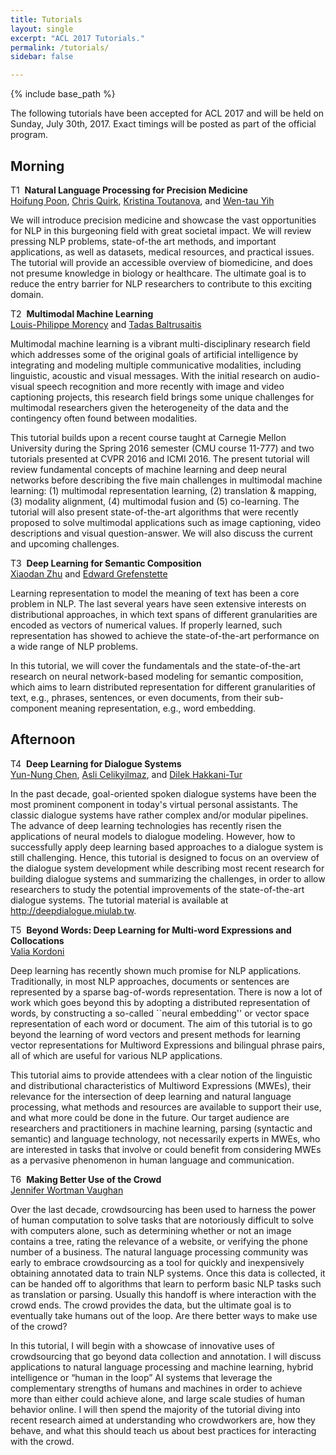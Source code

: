 ```yaml
---
title: Tutorials
layout: single
excerpt: "ACL 2017 Tutorials."
permalink: /tutorials/
sidebar: false

---
```

{% include base_path %}

The following tutorials have been accepted for ACL 2017 and will be held on Sunday, July 30th, 2017. Exact timings will be posted as part of the official program.

## Morning


<span class="btn btn--small">T1</span>&nbsp;&nbsp;<strong>Natural Language Processing for Precision Medicine</strong><br/>
<a href="http://research.microsoft.com/en-us/um/people/hoifung/">Hoifung Poon</a>, <a href="https://www.microsoft.com/en-us/research/people/chrisq/">Chris Quirk</a>, <a href="https://scholar.google.com/citations?user=9qY7NPEAAAAJ&amp;hl=en">Kristina Toutanova</a>, and <a href="https://www.microsoft.com/en-us/research/people/scottyih/">Wen-tau Yih</a>

<p>We will introduce precision medicine and showcase the vast opportunities for NLP in this burgeoning field with great societal impact. We will review pressing NLP problems, state-of-the art methods, and important applications, as well as datasets, medical resources, and practical issues. The tutorial will provide an accessible overview of biomedicine, and does not presume knowledge in biology or healthcare. The ultimate goal is to reduce the entry barrier for NLP researchers to contribute to this exciting domain.</p>

<span class="btn btn--small">T2</span>&nbsp;&nbsp;<strong>Multimodal Machine Learning</strong><br/>
<a href="https://www.cs.cmu.edu/~morency/">Louis-Philippe Morency</a> and <a href="http://www.cl.cam.ac.uk/~tb346/">Tadas Baltrusaitis</a>

<p>Multimodal machine learning is a vibrant multi-disciplinary research field which addresses some of the original goals of artificial intelligence by integrating and modeling multiple communicative modalities, including linguistic, acoustic and visual messages. With the initial research on audio-visual speech recognition and more recently with image and video captioning projects, this research field brings some unique challenges for multimodal researchers given the heterogeneity of the data and the contingency often found between modalities.</p>
 
<p>This tutorial builds upon a recent course taught at Carnegie Mellon University during the Spring 2016 semester (CMU course 11-777) and two tutorials presented at CVPR 2016 and ICMI 2016. The present tutorial will review fundamental concepts of machine learning and deep neural networks before describing the five main challenges in multimodal machine learning: (1) multimodal representation learning, (2) translation & mapping, (3) modality alignment, (4) multimodal fusion and (5) co-learning. The tutorial will also present state-of-the-art algorithms that were recently proposed to solve multimodal applications such as image captioning, video descriptions and visual question-answer. We will also discuss the current and upcoming challenges.</p>

<span class="btn btn--small">T3</span>&nbsp;&nbsp;<strong>Deep Learning for Semantic Composition</strong><br/>
<a href="http://www.xiaodanzhu.com/about.html">Xiaodan Zhu</a> and <a href="http://egrefen.com">Edward Grefenstette</a>

<p>Learning representation to model the meaning of text has been a core problem in NLP. The last several years have seen extensive interests on distributional approaches, in which text spans of different granularities are encoded as vectors of numerical values. If properly learned, such representation has showed to achieve the state-of-the-art performance on a wide range of NLP problems.</p>
 
<p>In this tutorial, we will cover the fundamentals and the state-of-the-art research on neural network-based modeling for semantic composition, which aims to learn distributed representation for different granularities of text, e.g., phrases, sentences, or even documents, from their sub-component meaning representation, e.g., word embedding.</p>


## Afternoon

<span class="btn btn--small">T4</span>&nbsp;&nbsp;<strong>Deep Learning for Dialogue Systems</strong><br/>
<a href="http://www.cs.cmu.edu/~yvchen/">Yun-Nung Chen</a>, <a href="https://www.microsoft.com/en-us/research/people/aslicel/">Asli Celikyilmaz</a>, and <a href="https://research.google.com/pubs/104927.html">Dilek Hakkani-Tur</a>

<p>In the past decade, goal-oriented spoken dialogue systems have been the most prominent component in today's virtual personal assistants. The classic dialogue systems have rather complex and/or modular pipelines. The advance of deep learning technologies has recently risen the applications of neural models to dialogue modeling. However, how to successfully apply deep learning based approaches to a dialogue system is still challenging. Hence, this tutorial is designed to focus on an overview of the dialogue system development while describing most recent research for building dialogue systems and summarizing the challenges, in order to allow researchers to study the potential improvements of the state-of-the-art dialogue systems. The tutorial material is available at <a href="http://deepdialogue.miulab.tw">http://deepdialogue.miulab.tw</a>.</p>


<span class="btn btn--small">T5</span>&nbsp;&nbsp;<strong>Beyond Words: Deep Learning for Multi-word Expressions and Collocations</strong><br/>
<a href="https://www.angl.hu-berlin.de/department/staff/kordoni">Valia Kordoni</a>

<p>Deep learning has recently shown much promise for NLP applications. Traditionally, in most NLP approaches, documents or sentences are represented by a sparse bag-of-words representation. There is now a lot of work which goes beyond this by adopting a distributed representation of words, by constructing a so-called ``neural embedding'' or vector space representation of each word or document. The aim of this tutorial is to go beyond the learning of word vectors and present methods for learning vector representations for Multiword Expressions and bilingual phrase pairs, all of which are useful for various NLP applications.</p>
 
<p>This tutorial aims to provide attendees with a clear notion of the linguistic and distributional characteristics of Multiword Expressions (MWEs), their relevance for the intersection of deep learning and natural language processing, what methods and resources are available to support their use, and what more could be done in the future. Our target audience are researchers and practitioners in machine learning, parsing (syntactic and semantic) and language technology, not necessarily experts in MWEs, who are interested in tasks that involve or could benefit from considering MWEs as a pervasive phenomenon in human language and communication.</p>

<span class="btn btn--small">T6</span>&nbsp;&nbsp;<strong>Making Better Use of the Crowd</strong><br/>
<a href="http://www.jennwv.com">Jennifer Wortman Vaughan</a>

<p>Over the last decade, crowdsourcing has been used to harness the power of human computation to solve tasks that are notoriously difficult to solve with computers alone, such as determining whether or not an image contains a tree, rating the relevance of a website, or verifying the phone number of a business.
The natural language processing community was early to embrace crowdsourcing as a tool for quickly and inexpensively obtaining annotated data to train NLP systems. Once this data is collected, it can be handed off to algorithms that learn to perform basic NLP tasks such as translation or parsing. Usually this handoff is where interaction with the crowd ends. The crowd provides the data, but the ultimate goal is to eventually take humans out of the loop. Are there better ways to make use of the crowd? </p>

<p>In this tutorial, I will begin with a showcase of innovative uses of crowdsourcing that go beyond data collection and annotation. I will discuss applications to natural language processing and machine learning, hybrid intelligence or “human in the loop” AI systems that leverage the complementary strengths of humans and machines in order to achieve more than either could achieve alone, and large scale studies of human behavior online. I will then spend the majority of the tutorial diving into recent research aimed at understanding who crowdworkers are, how they behave, and what this should teach us about best practices for interacting with the crowd.</p>

